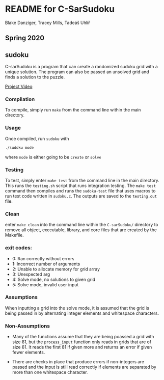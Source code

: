 README for C-SarSudoku
==========================
Blake Danziger, Tracey Mills, Tadeáš Uhlíř

Spring 2020
---------

## sudoku
C-sarSudoku is a program that can create a randomized sudoku grid with a unique solution. The program can also be passed an unsolved grid and finds a solution to the puzzle.

[Project Video](https://drive.google.com/file/d/1H_i5g8LM_UsR19JCA9tspjp3mIrLFRri/view?usp=sharing)

### Compilation

To compile, simply run `make` from the command line within the main directory.

### Usage

Once compiled, run `sudoku` with 
``` bash
./sudoku mode
```
where `mode` is either going to be `create` or `solve`

### Testing

To test, simply enter `make test` from the command line in the main directory.
This runs the `testing.sh` script that runs integration testing. The `make test` command then compiles and runs the `sudoku-test` file that uses macros to run test code written in `sudoku.c`. The outputs are saved to the `testing.out` file.

### Clean

enter `make clean` into the command line within the `C-sarSudoku/` directory to remove all object, executable, library, and core files that are created by the Makefile.


### exit codes:

- 0: Ran correctly without errors
- 1: Incorrect number of arguments
- 2: Unable to allocate memory for grid array
- 3: Unexpected arg
- 4: Solve mode, no solutions to given grid
- 5: Solve mode, invalid user input

### Assumptions
When inputting a grid into the solve mode, it is assumed that the grid is being passed in by alternating integer elements and whitespace characters.

### Non-Assumptions

* Many of the functions assume that they are being poassed a grid with size 81, but the `process_input` function only reads in grids that are of size 81. It reads the first 81 if given more and returns an error if given fewer elements.

* There are checks in place that produce errors if non-integers are passed and the input is still read correctly if elements are separated by more than one whitespace character.
